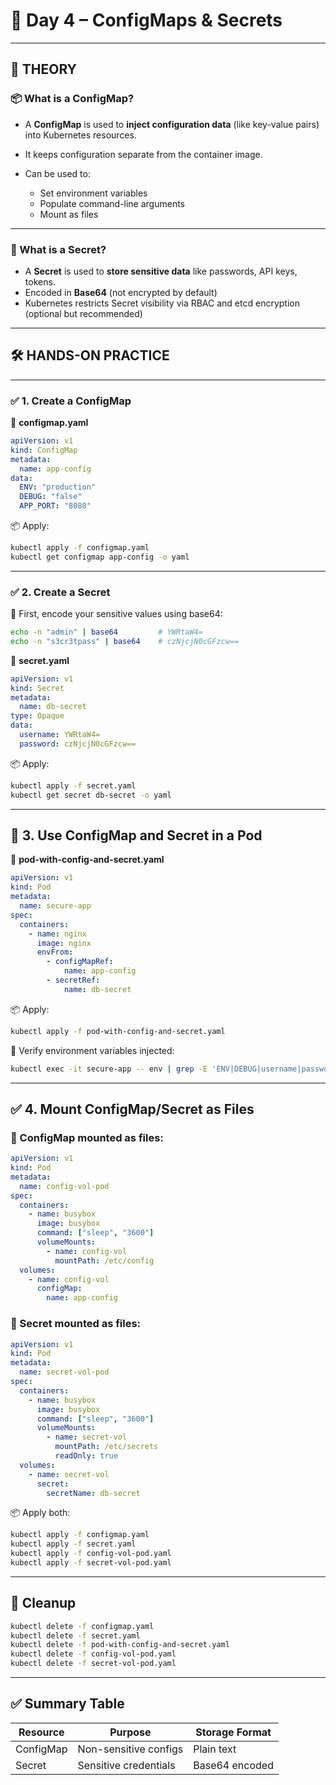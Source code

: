 # 📘 **Day 4 – ConfigMaps & Secrets**

---

## 🧠 THEORY

### 📦 What is a **ConfigMap**?

* A **ConfigMap** is used to **inject configuration data** (like key-value pairs) into Kubernetes resources.
* It keeps configuration separate from the container image.
* Can be used to:

  * Set environment variables
  * Populate command-line arguments
  * Mount as files

---

### 🔐 What is a **Secret**?

* A **Secret** is used to **store sensitive data** like passwords, API keys, tokens.
* Encoded in **Base64** (not encrypted by default)
* Kubernetes restricts Secret visibility via RBAC and etcd encryption (optional but recommended)

---

## 🛠️ HANDS-ON PRACTICE

---

### ✅ 1. Create a ConfigMap

📄 **configmap.yaml**

```yaml
apiVersion: v1
kind: ConfigMap
metadata:
  name: app-config
data:
  ENV: "production"
  DEBUG: "false"
  APP_PORT: "8080"
```

📦 Apply:

```bash
kubectl apply -f configmap.yaml
kubectl get configmap app-config -o yaml
```

---

### ✅ 2. Create a Secret

📌 First, encode your sensitive values using base64:

```bash
echo -n "admin" | base64         # YWRtaW4=
echo -n "s3cr3tpass" | base64    # czNjcjN0cGFzcw==
```

📄 **secret.yaml**

```yaml
apiVersion: v1
kind: Secret
metadata:
  name: db-secret
type: Opaque
data:
  username: YWRtaW4=
  password: czNjcjN0cGFzcw==
```

📦 Apply:

```bash
kubectl apply -f secret.yaml
kubectl get secret db-secret -o yaml
```

---

## 🚀 3. Use ConfigMap and Secret in a Pod

📄 **pod-with-config-and-secret.yaml**

```yaml
apiVersion: v1
kind: Pod
metadata:
  name: secure-app
spec:
  containers:
    - name: nginx
      image: nginx
      envFrom:
        - configMapRef:
            name: app-config
        - secretRef:
            name: db-secret
```

📦 Apply:

```bash
kubectl apply -f pod-with-config-and-secret.yaml
```

🔎 Verify environment variables injected:

```bash
kubectl exec -it secure-app -- env | grep -E 'ENV|DEBUG|username|password'
```

---

## ✅ 4. Mount ConfigMap/Secret as Files

### 📄 ConfigMap mounted as files:

```yaml
apiVersion: v1
kind: Pod
metadata:
  name: config-vol-pod
spec:
  containers:
    - name: busybox
      image: busybox
      command: ["sleep", "3600"]
      volumeMounts:
        - name: config-vol
          mountPath: /etc/config
  volumes:
    - name: config-vol
      configMap:
        name: app-config
```

### 📄 Secret mounted as files:

```yaml
apiVersion: v1
kind: Pod
metadata:
  name: secret-vol-pod
spec:
  containers:
    - name: busybox
      image: busybox
      command: ["sleep", "3600"]
      volumeMounts:
        - name: secret-vol
          mountPath: /etc/secrets
          readOnly: true
  volumes:
    - name: secret-vol
      secret:
        secretName: db-secret
```

📦 Apply both:

```bash
kubectl apply -f configmap.yaml
kubectl apply -f secret.yaml
kubectl apply -f config-vol-pod.yaml
kubectl apply -f secret-vol-pod.yaml
```

---

## 🧹 Cleanup

```bash
kubectl delete -f configmap.yaml
kubectl delete -f secret.yaml
kubectl delete -f pod-with-config-and-secret.yaml
kubectl delete -f config-vol-pod.yaml
kubectl delete -f secret-vol-pod.yaml
```

---

## ✅ Summary Table

| Resource  | Purpose               | Storage Format |
| --------- | --------------------- | -------------- |
| ConfigMap | Non-sensitive configs | Plain text     |
| Secret    | Sensitive credentials | Base64 encoded |


